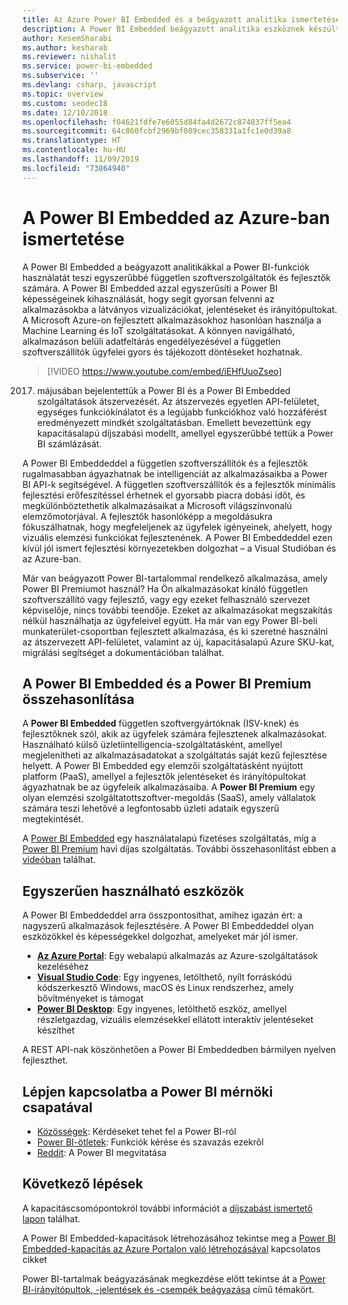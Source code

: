 ```yaml
---
title: Az Azure Power BI Embedded és a beágyazott analitika ismertetése | Microsoft Docs
description: A Power BI Embedded beágyazott analitika eszköznek készült, mellyel a független szoftverszállítók lenyűgöző vizualizációkat, jelentéseket és irányítópultokat adhatnak gyorsan alkalmazásaikhoz, így leegyszerűsíthetik a Power BI funkcióit. Útmutató beágyazott analitikai szoftver, beágyazott analitikai eszközök, vagy beágyazott üzleti intelligencia eszközök alkalmazásához a Power BI Embedded használatával.
author: KesemSharabi
ms.author: kesharab
ms.reviewer: nishalit
ms.service: power-bi-embedded
ms.subservice: ''
ms.devlang: csharp, javascript
ms.topic: overview
ms.custom: seodec18
ms.date: 12/10/2018
ms.openlocfilehash: f04621fdfe7e6055d84fa4d2672c874837ff5ea4
ms.sourcegitcommit: 64c860fcbf2969bf089cec358331a1fc1e0d39a8
ms.translationtype: HT
ms.contentlocale: hu-HU
ms.lasthandoff: 11/09/2019
ms.locfileid: "73864940"
---
```

# <a name="what-is-power-bi-embedded-in-azure"></a>A Power BI Embedded az Azure-ban ismertetése

A Power BI Embedded a beágyazott analitikákkal a Power BI-funkciók használatát teszi egyszerűbbé független szoftverszolgáltatók és fejlesztők számára. A Power BI Embedded azzal egyszerűsíti a Power BI képességeinek kihasználását, hogy segít gyorsan felvenni az alkalmazásokba a látványos vizualizációkat, jelentéseket és irányítópultokat. A Microsoft Azure-on fejlesztett alkalmazásokhoz hasonlóan használja a Machine Learning és IoT szolgáltatásokat. A könnyen navigálható, alkalmazáson belüli adatfeltárás engedélyezésével a független szoftverszállítók ügyfelei gyors és tájékozott döntéseket hozhatnak.

> [!VIDEO https://www.youtube.com/embed/iEHfUuoZseo]

2017. májusában bejelentettük a Power BI és a Power BI Embedded szolgáltatások átszervezését. Az átszervezés egyetlen API-felületet, egységes funkciókínálatot és a legújabb funkciókhoz való hozzáférést eredményezett mindkét szolgáltatásban. Emellett bevezettünk egy kapacitásalapú díjszabási modellt, amellyel egyszerűbbé tettük a Power BI számlázását.

A Power BI Embeddeddel a független szoftverszállítók és a fejlesztők rugalmasabban ágyazhatnak be intelligenciát az alkalmazásaikba a Power BI API-k segítségével. A független szoftverszállítók és a fejlesztők minimális fejlesztési erőfeszítéssel érhetnek el gyorsabb piacra dobási időt, és megkülönböztethetik alkalmazásaikat a Microsoft világszínvonalú elemzőmotorjával. A fejlesztők hasonlóképp a megoldásukra fókuszálhatnak, hogy megfeleljenek az ügyfelek igényeinek, ahelyett, hogy vizuális elemzési funkciókat fejlesztenének. A Power BI Embeddeddel ezen kívül jól ismert fejlesztési környezetekben dolgozhat – a Visual Studióban és az Azure-ban.

Már van beágyazott Power BI-tartalommal rendelkező alkalmazása, amely Power BI Premiumot használ? Ha Ön alkalmazásokat kínáló független szoftverszállító vagy fejlesztő, vagy egy ezeket felhasználó szervezet képviselője, nincs további teendője. Ezeket az alkalmazásokat megszakítás nélkül használhatja az ügyfeleivel együtt. Ha már van egy Power BI-beli munkaterület-csoportban fejlesztett alkalmazása, és ki szeretné használni az átszervezett API-felületet, valamint az új, kapacitásalapú Azure SKU-kat, migrálási segítséget a dokumentációban találhat.

## <a name="comparing-power-bi-embedded-with-power-bi-premium"></a>A Power BI Embedded és a Power BI Premium összehasonlítása

A **Power BI Embedded** független szoftvergyártóknak (ISV-knek) és fejlesztőknek szól, akik az ügyfelek számára fejlesztenek alkalmazásokat. Használható külső üzletiintelligencia-szolgáltatásként, amellyel megjelenítheti az alkalmazásadatokat a szolgáltatás saját kezű fejlesztése helyett. A Power BI Embedded egy elemzői szolgáltatásként nyújtott platform (PaaS), amellyel a fejlesztők jelentéseket és irányítópultokat ágyazhatnak be az ügyfeleik alkalmazásaiba. A **Power BI Premium** egy olyan elemzési szolgáltatottszoftver-megoldás (SaaS), amely vállalatok számára teszi lehetővé a legfontosabb üzleti adataik egyszerű megtekintését. 

A [Power BI Embedded](https://azure.microsoft.com/pricing/details/power-bi-embedded/) egy használatalapú fizetéses szolgáltatás, míg a [Power BI Premium](https://powerbi.microsoft.com/calculator/) havi díjas szolgáltatás. További összehasonlítást ebben a [videóban](https://www.youtube.com/watch?v=0y2oJikC6Xc&t=0s&list=PLv2BtOtLblH1dQPV49Ni12olDcUoW-GEl&index=3) találhat.

## <a name="easy-to-use-tools"></a>Egyszerűen használható eszközök

A Power BI Embeddeddel arra összpontosíthat, amihez igazán ért: a nagyszerű alkalmazások fejlesztésére. A Power BI Embeddeddel olyan eszközökkel és képességekkel dolgozhat, amelyeket már jól ismer.

* [**Az Azure Portal**](https://portal.azure.com/): Egy webalapú alkalmazás az Azure-szolgáltatások kezeléséhez
* [**Visual Studio Code**](https://code.visualstudio.com/docs): Egy ingyenes, letölthető, nyílt forráskódú kódszerkesztő Windows, macOS és Linux rendszerhez, amely bővítményeket is támogat
* [**Power BI Desktop**](https://powerbi.microsoft.com/desktop/): Egy ingyenes, letölthető eszköz, amellyel részletgazdag, vizuális elemzésekkel ellátott interaktív jelentéseket készíthet

A REST API-nak köszönhetően a Power BI Embeddedben bármilyen nyelven fejleszthet.

## <a name="engage-with-the-power-bi-engineering-team"></a>Lépjen kapcsolatba a Power BI mérnöki csapatával

* [Közösségek](https://community.powerbi.com/): Kérdéseket tehet fel a Power BI-ról
* [Power BI-ötletek](https://ideas.powerbi.com): Funkciók kérése és szavazás ezekről
* [Reddit](https://www.reddit.com/r/PowerBI/): A Power BI megvitatása

## <a name="next-steps"></a>Következő lépések

A kapacitáscsomópontokról további információt a [díjszabást ismertető lapon](https://azure.microsoft.com/pricing/details/power-bi-embedded/) találhat.

A Power BI Embedded-kapacitások létrehozásához tekintse meg a [Power BI Embedded-kapacitás az Azure Portalon való létrehozásával](azure-pbie-create-capacity.md) kapcsolatos cikket

Power BI-tartalmak beágyazásának megkezdése előtt tekintse át a [Power BI-irányítópultok, -jelentések és -csempék beágyazása](https://powerbi.microsoft.com/documentation/powerbi-developer-embedding-content/) című témakört.
